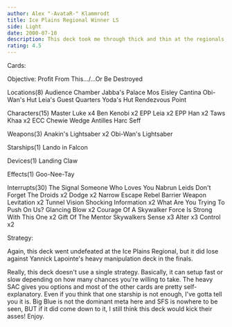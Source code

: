 ```yaml
---
author: Alex "-AvataR-" Klammrodt
title: Ice Plains Regional Winner LS
side: Light
date: 2000-07-10
description: This deck took me through thick and thin at the regionals, winning all tourney games, as well leaving me with 6-0.
rating: 4.5
---
```

Cards: 

Objective:
Profit From This.../...Or Be Destroyed

Locations(8)
Audience Chamber
Jabba's Palace
Mos Eisley
Cantina
Obi-Wan's Hut
Leia's Guest Quarters
Yoda's Hut
Rendezvous Point

Characters(15)
Master Luke x4
Ben Kenobi x2
EPP Leia x2
EPP Han x2
Taws Khaa x2
ECC Chewie
Wedge Antilles
Harc Seff

Weapons(3)
Anakin's Lightsaber x2
Obi-Wan's Lightsaber

Starships(1)
Lando in Falcon

Devices(1)
Landing Claw

Effects(1)
Goo-Nee-Tay

Interrupts(30)
The Signal
Someone Who Loves You
Nabrun Leids
Don't Forget The Droids x2
Dodge x2
Narrow Escape
Rebel Barrier
Weapon Levitation x2
Tunnel Vision
Shocking Information x2
What Are You Trying To Push On Us?
Glancing Blow x2
Courage Of A Skywalker
Force Is Strong With This One x2
Gift Of The Mentor
Skywalkers
Sense x3
Alter x3
Control x2










Strategy: 

Again, this deck went undefeated at the Ice Plains Regional, but it did lose against Yannick Lapointe's heavy manipulation deck in the finals.

Really, this deck doesn't use a single strategy. Basically, it can setup fast or slow depending on how many chances you're willing to take. The heavy SAC gives you options and most of the other cards are pretty self-explanatory. Even if you think that one starship is not enough, I've gotta tell you it is. Big Blue is not the dominant meta here and SFS is nowhere to be seen, BUT if it did come down to it, I still think this deck would kick their asses! Enjoy.